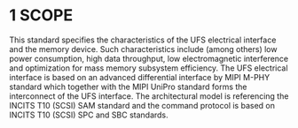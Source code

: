 # 1 SCOPE

This standard specifies the characteristics of the UFS electrical interface and the memory device. Such
characteristics include (among others) low power consumption, high data throughput, low
electromagnetic interference and optimization for mass memory subsystem efficiency. The UFS electrical
interface is based on an advanced differential interface by MIPI M-PHY standard which together with the
MIPI UniPro standard forms the interconnect of the UFS interface. The architectural model is referencing
the INCITS T10 (SCSI) SAM standard and the command protocol is based on INCITS T10 (SCSI) SPC
and SBC standards.